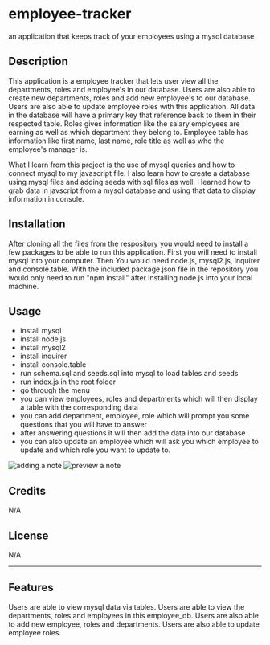 # employee-tracker
an application that keeps track of your employees using a mysql database

## Description

This application is a employee tracker that lets user view all the departments, roles and employee's in our database. Users are also able to create new departments, roles and add new employee's to our database. Users are also able to update employee roles with this application. All data in the database will have a primary key that reference back to them in their respected table. Roles gives information like the salary employees are earning as well as which department they belong to. Employee table has information like first name, last name, role title as well as who the employee's manager is. 

What I learn from this project is the use of mysql queries and how to connect mysql to my javascript file. I also learn how to create a database using mysql files and adding seeds with sql files as well. I learned how to grab data in javscript from a mysql database and using that data to display information in console. 

## Installation

After cloning all the files from the respository you would need to install a few packages to be able to run this application. First you will need to install mysql into your computer. Then You would need node.js, mysql2.js, inquirer and console.table. With the included package.json file in the repository you would only need to run "npm install" after installing node.js into your local machine. 

## Usage
- install mysql
- install node.js
- install mysql2
- install inquirer
- install console.table
- run schema.sql and seeds.sql into mysql to load tables and seeds
- run index.js in the root folder
- go through the menu
- you can view employees, roles and departments which will then display a table with the corresponding data
- you can add department, employee, role which will prompt you some questions that you will have to answer
- after answering questions it will then add the data into our database
- you can also update an employee which will ask you which employee to update and which role you want to update to. 


![adding a note](/images/note1.png)
![preview a note](/images/note2.png)


## Credits

N/A

## License

N/A

---


## Features

Users are able to view mysql data via tables. Users are able to view the departments, roles and employees in this employee_db. Users are also able to add new employee, roles and departments. Users are also able to update employee roles. 